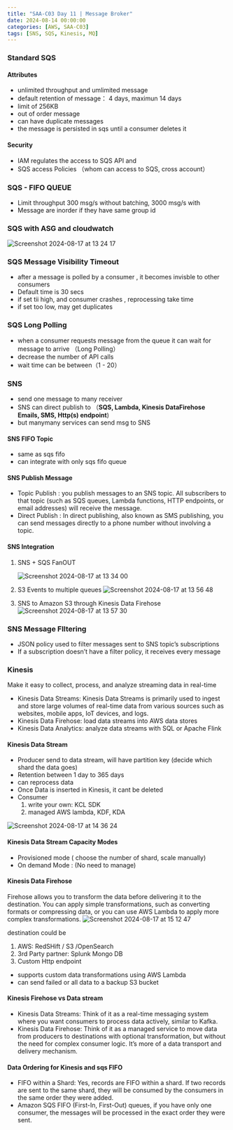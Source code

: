 ```yaml
---
title: "SAA-C03 Day 11 | Message Broker"
date: 2024-08-14 00:00:00
categories: [AWS, SAA-C03]
tags: [SNS, SQS, Kinesis, MQ]
---
```


### Standard SQS
#### Attributes
  - unlimited throughput and umlimited message
  - default retention of message： 4 days, maximun 14 days
  - limit of 256KB
  - out of order message
  - can have duplicate messages
  - the message is persisted in sqs until a consumer deletes it

#### Security
  - IAM regulates the access to SQS API and 
  - SQS access Policies （whom can access to SQS, cross account）


### SQS - FIFO QUEUE
- Limit throughput 300 msg/s without batching, 3000 msg/s with
- Message are inorder if they have same group id

### SQS with ASG and cloudwatch
![Screenshot 2024-08-17 at 13 24 17](https://github.com/user-attachments/assets/eadba32b-16e9-49b8-a767-63cdf705a485)



### SQS Message Visibility Timeout
  - after a message is polled by a consumer , it becomes invisble to other consumers
  - Default time is 30 secs
  - if set tii high, and consumer crashes , reprocessing take time
  - if set too low, may get duplicates

### SQS Long Polling
  - when a consumer requests message from the queue it can wait for message to arrive （Long Polling）
  - decrease the number of API calls
  - wait time can be between（1 - 20）


### SNS 
  - send one message to many receiver
  - SNS can direct publish to （**SQS, Lambda, Kinesis DataFirehose Emails, SMS, Http(s) endpoint**)
  - but manymany services can send msg to SNS

#### SNS FIFO Topic
  - same as sqs fifo
  - can integrate with only sqs fifo queue

#### SNS Publish Message
  - Topic Publish : you publish messages to an SNS topic. All subscribers to that topic (such as SQS queues, Lambda functions, HTTP endpoints, or email addresses) will receive the message.
  - Direct Publish : In direct publishing, also known as SMS publishing, you can send messages directly to a phone number without involving a topic.

#### SNS Integration
  1. SNS + SQS FanOUT

     ![Screenshot 2024-08-17 at 13 34 00](https://github.com/user-attachments/assets/d8fcb5cd-d72c-4070-a21d-302e82884890)

  4. S3 Events to multiple queues
     ![Screenshot 2024-08-17 at 13 56 48](https://github.com/user-attachments/assets/6a66c43f-bfef-4350-81eb-b16f0cc7ecdd)

  6. SNS to Amazon S3 through Kinesis Data Firehose
     ![Screenshot 2024-08-17 at 13 57 30](https://github.com/user-attachments/assets/2cf900c5-8e84-4ff1-bf8f-65fe42aefa6b)

### SNS Message FIltering
  - JSON policy used to filter messages sent to SNS topic’s subscriptions
  - If a subscription doesn’t have a filter policy, it receives every message


### Kinesis
Make it easy to collect, process, and analyze streaming data in real-time
- Kinesis Data Streams: Kinesis Data Streams is primarily used to ingest and store large volumes of real-time data from various sources such as websites, mobile apps, IoT devices, and logs.
- Kinesis Data Firehose: load data streams into AWS data stores
- Kinesis Data Analytics: analyze data streams with SQL or Apache Flink


#### Kinesis Data Stream
- Producer send to data stream,  will have partition key (decide which shard the data goes)
- Retention between 1 day to 365 days
- can reprocess data
- Once Data is inserted in Kinesis, it cant be deleted 
- Consumer 
  1. write your own: KCL SDK
  2. managed AWS lambda, KDF, KDA

![Screenshot 2024-08-17 at 14 36 24](https://github.com/user-attachments/assets/1601536c-975f-4f43-a84a-12035a1fc2e6)

#### Kinesis Data Stream Capacity Modes
- Provisioned mode ( choose the number of shard, scale manually)
- On demand Mode : (No need to manage)


#### Kinesis Data Firehose
Firehose allows you to transform the data before delivering it to the destination. You can apply simple transformations, such as converting formats or compressing data, or you can use AWS Lambda to apply more complex transformations.
![Screenshot 2024-08-17 at 15 12 47](https://github.com/user-attachments/assets/c393b614-10df-450c-a758-d58c12759c93)

destination could be 
1. AWS: RedSHift / S3 /OpenSearch
2. 3rd Party partner: Splunk Mongo DB
3. Custom Http endpoint

- supports custom data transformations using AWS Lambda
- can send failed or all data to a backup S3 bucket

#### Kinesis Firehose vs Data stream
- Kinesis Data Streams: Think of it as a real-time messaging system where you want consumers to process data actively, similar to Kafka.
- Kinesis Data Firehose: Think of it as a managed service to move data from producers to destinations with optional transformation, but without the need for complex consumer logic. It’s more of a data transport and delivery mechanism.



#### Data Ordering for Kinesis and sqs FIFO
- FIFO within a Shard: Yes, records are FIFO within a shard. If two records are sent to the same shard, they will be consumed by the consumers in the same order they were added.
- Amazon SQS FIFO (First-In, First-Out) queues, if you have only one consumer, the messages will be processed in the exact order they were sent.
